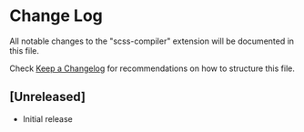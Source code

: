 # Change Log

All notable changes to the "scss-compiler" extension will be documented in this file.

Check [Keep a Changelog](http://keepachangelog.com/) for recommendations on how to structure this file.

## [Unreleased]

- Initial release